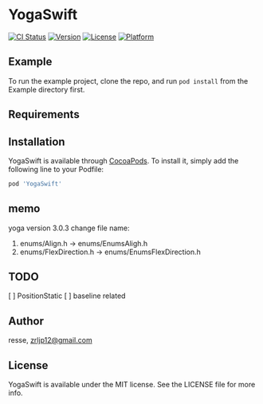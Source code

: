 # YogaSwift

[![CI Status](https://img.shields.io/travis/zhuruliang/YogaSwift.svg?style=flat)](https://travis-ci.org/zhuruliang/YogaSwift)
[![Version](https://img.shields.io/cocoapods/v/YogaSwift.svg?style=flat)](https://cocoapods.org/pods/YogaSwift)
[![License](https://img.shields.io/cocoapods/l/YogaSwift.svg?style=flat)](https://cocoapods.org/pods/YogaSwift)
[![Platform](https://img.shields.io/cocoapods/p/YogaSwift.svg?style=flat)](https://cocoapods.org/pods/YogaSwift)

## Example

To run the example project, clone the repo, and run `pod install` from the Example directory first.

## Requirements

## Installation

YogaSwift is available through [CocoaPods](https://cocoapods.org). To install
it, simply add the following line to your Podfile:

```ruby
pod 'YogaSwift'
```

## memo
yoga version 3.0.3
change file name:
1. enums/Align.h -> enums/EnumsAligh.h
2. enums/FlexDirection.h -> enums/EnumsFlexDirection.h

## TODO

[ ] PositionStatic
[ ] baseline related

## Author

resse, zrljp12@gmail.com

## License

YogaSwift is available under the MIT license. See the LICENSE file for more info.
